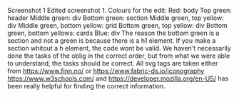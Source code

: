 Screenshot 1
Edited screenshot 1.
Colours for the edit:
Red: body
Top green: header
Middle green: div
Bottom green: section 
Middle green, top yellow: div
Middle green, bottom yellow: grid
Bottom green, top yellow: div
Bottom green, bottom yellows: cards
Blue: div
The reason the bottom green is a section and not a green is because there is a h1 element. If you make a section whitout a h element, the code wont be valid. 
We haven't necessarily done the tasks of the oblig in the correct order, but from what we were able to understand, the tasks should be correct.
All svg tags are taken either from https://www.finn.no/ or https://www.fabric-ds.io/iconography 
https://www.w3schools.com/ and https://developer.mozilla.org/en-US/ has been really helpful for finding the correct information.